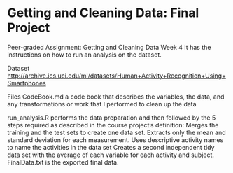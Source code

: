 # Getting and Cleaning Data: Final Project
 Peer-graded Assignment: Getting and Cleaning Data Week 4
 It has the instructions on how to run an analysis on the dataset.

Dataset
http://archive.ics.uci.edu/ml/datasets/Human+Activity+Recognition+Using+Smartphones 

Files
CodeBook.md a code book that describes the variables, the data, and any transformations or work that I performed to clean up the data

run_analysis.R performs the data preparation and then followed by the 5 steps required as described in the course project’s definition:
Merges the training and the test sets to create one data set.
Extracts only the mean and standard deviation for each measurement.
Uses descriptive activity names to name the activities in the data set
Creates a second independent tidy data set with the average of each variable for each activity and subject.
FinalData.txt is the exported final data.
